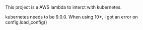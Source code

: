 This project is a AWS lambda to interct with kubernetes.

kubernetes needs to be 9.0.0.
When using 10+, i got an error on config.load_config()
